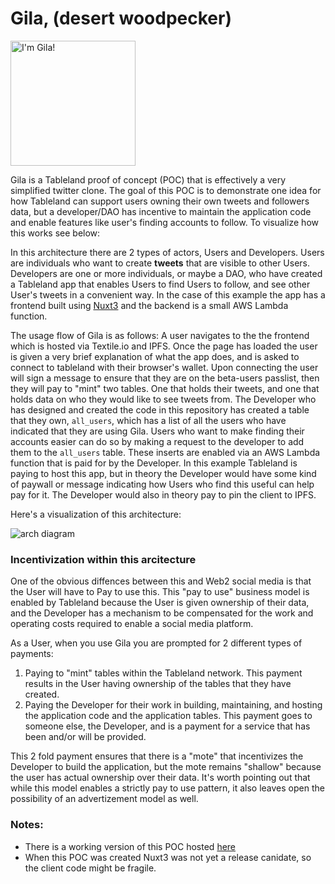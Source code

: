 # Gila, (desert woodpecker)

<img src="https://github.com/tablelandnetwork/example-apps/blob/main/gila/frontend/assets/images/gila.jpg?raw=true" alt="I'm Gila!" title="I'm Gila!" width="200">

Gila is a Tableland proof of concept (POC) that is effectively a very simplified twitter clone.  The goal of this POC is to demonstrate one idea for how Tableland can support users owning their own tweets and followers data, but a developer/DAO has incentive to maintain the application code and enable features like user's finding accounts to follow.  To visualize how this works see below:

In this architecture there are 2 types of actors, Users and Developers.  Users are individuals who want to create **tweets** that are visible to other Users.  Developers are one or more individuals, or maybe a DAO, who have created a Tableland app that enables Users to find Users to follow, and see other User's tweets in a convenient way.  In the case of this example the app has a frontend built using [Nuxt3](https://v3.nuxtjs.org/) and the backend is a small AWS Lambda function.

The usage flow of Gila is as follows:
A user navigates to the the frontend which is hosted via Textile.io and IPFS.  Once the page has loaded the user is given a very brief explanation of what the app does, and is asked to connect to tableland with their browser's wallet.
Upon connecting the user will sign a message to ensure that they are on the beta-users passlist, then they will pay to "mint" two tables. One that holds their tweets, and one that holds data on who they would like to see tweets from.
The Developer who has designed and created the code in this repository has created a table that they own, `all_users`, which has a list of all the users who have indicated that they are using Gila.  Users who want to make finding their accounts easier can do so by making a request to the developer to add them to the `all_users` table.  These inserts are enabled via an AWS Lambda function that is paid for by the Developer.  In this example Tableland is paying to host this app, but in theory the Developer would have some kind of paywall or message indicating how Users who find this useful can help pay for it.  The Developer would also in theory pay to pin the client to IPFS.


Here's a visualization of this architecture:

![arch diagram](https://github.com/tablelandnetwork/example-apps/blob/main/gila/frontend/arch-diagram.png?raw=true "arch diagram")

### Incentivization within this arcitecture

One of the obvious diffences between this and Web2 social media is that the User will have to Pay to use this. This "pay to use" business model is enabled by Tableland because the User is given ownership of their data, and the Developer has a mechanism to be compensated for the work and operating costs required to enable a social media platform.

As a User, when you use Gila you are prompted for 2 different types of payments:
1. Paying to "mint" tables within the Tableland network.  This payment results in the User having ownership of the tables that they have created.
2. Paying the Developer for their work in building, maintaining, and hosting the application code and the application tables.  This payment goes to someone else, the Developer, and is a payment for a service that has been and/or will be provided.

This 2 fold payment ensures that there is a "mote" that incentivizes the Developer to build the application, but the mote remains "shallow" because the user has actual ownership over their data.
It's worth pointing out that while this model enables a strictly pay to use pattern, it also leaves open the possibility of an advertizement model as well.


### Notes:

 - There is a working version of this POC hosted [here](https://bafzbeidty3rf4d2ofrbugrfzqzejpyi2zm664zhbohk2qwblsm645qat7e.textile.space/)
 - When this POC was created Nuxt3 was not yet a release canidate, so the client code might be fragile.
